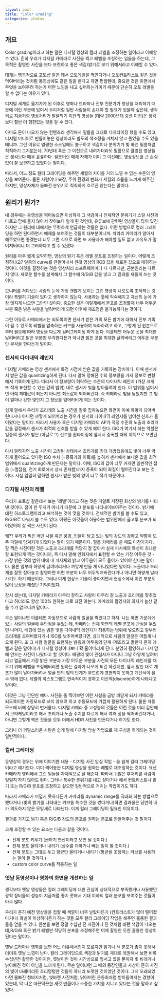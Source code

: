 ```yaml
---
layout: post
title: "Color Grading"
categories: photos
---
```


## 개요

Color grading이라고 하는 말은 디지털 영상의 컬러 레벨을 조정하는 일이라고 이해할 수 있다. 흔히 우리가 디지털 카메라로 사진을 찍고 레벨을 조정하는 일들을 하는데, 그 목적은 촬영한 사진을 보다 또렷하고 좋은 색감/밝기로 보기 위해서라고 이해할 수 있다.

대개는 맹목적으로 포토샵 같은 데서 오토레벨을 먹인다거나 오토컨트라스트 같은 것을 먹여버리는 것처럼 동영상에도 같은 일을 한다고 하면 편할텐데, 중요한 것은 화면에서 무엇을 보여주려 하는가 어떤 느낌을 내고 싶어하는가이기 때문에 단순히 오토 레벨을 할 수 없다는 이유가 있다.

디지털 세계로 옮겨가게 된 이후로 영화나 드라마나 전부 전문가가 영상을 처리하기 때문에 이런 부분에 있어서 우리처럼 일반 사람들이 손대야 할 필요가 있을까 싶은데, 생각외로 지금처럼 영상처리가 발달되기 이전의 영상들 (대략 2000년대 중반 이전)은 생각보다 훨씬 더 형편없는 것을 알 수 있다.

아마도 돈이 나오지 않는 컨텐츠라 생각해서 필름을 그대로 디지타이징 했을 수도 있고, 디지털 미디어로 만들어놓은 영상이라도 별도의 색조정을 거치지 않고 풀었을 수도 있을테니까. 그런 이유로 멀쩡한 소스임에도 불구하고 색감이나 분위기가 빛 바랜 필름처럼 칙칙하기 그지없는데, 70년대 혹은 그 이전으로 내려가더라도 필름으로 촬영된 영상들은 생각보다 매우 훌륭하다. 필름이란 매체 자체가 이미 그 이전에도 영상정보를 큰 손실 없이 잘 보관하고 있었다는 말이다.

따라서, 어느 정도 컬러 그레이딩을 해주면 세월의 차이를 거의 느낄 수 없는 수준의 영상을 보여준다. 물론 사람이나 복장, 주위 환경의 변화가 세월의 흐름을 느끼게 해주긴 하지만, 영상자체가 물빠진 분위기로 칙칙하게 흐르진 않는다는 말이다.

## 원리가 뭔가?

내 경우에는 동영상을 찍어놓으면 이상하게 그 색감이나 전체적인 분위기가 스틸 사진과 다르고 맘에 들지 않아서 찾아보다 알게 된 것인데, 유튜브에 관련된 영상들이 많이 있긴 하지만 그 원리에 대해서는 뚜렷하게 언급하는 것들은 없다. 어떤 방법으로 컬러 그레이딩을 하면 된다하면서 예제를 보여주는 것들이 대부분이니까. 차라리 카메라가 알아서 해주었으면 좋겠는데 너무 그런 식으로 하면 또 사용자가 해야할 일도 없고 자유도가 떨어져버리니 더 그러하다고 할 수 있겠다.

원리를 아주 짧게 요약하면, 영상의 밝기 혹은 레벨 분포를 조정하는 일이다. 어떻게 조정하냐고? 일종의 curve를 만들어내서 원래 영상의 RGB 값을 새로운 값으로 매핑하는 것이다. 이것을 결정하는 것은 영상처리 소프트웨어마다 다 다르지만, 근본원리는 다르지 않다. 새로운 함수를 설계해서 그 함수에 R/G/B 값을 넣고 그 결과를 새롭게 쓰는 것이다.

모니터를 쳐다보는 사람의 눈에 가장 괜찮게 보이는 그런 영상이 나오도록 조작하는 것이라 특별히 기술이 있다고 생각하지 않는다. 사용하는 툴에 익숙해지고 자신의 눈에 가장 멋지게 나오면 그만인 것이다. 중요한 것은 이렇게해서 분포를 조정할때 너무 어두운 부분 혹은 밝은 부분을 날려버리게 되면 이후에 재조정은 불가능하다는 것이다. 

그런 이유로 카메라에서는 되도록이면 센서가 받은 거의 모든 밝기에 대해서 전부 기록이 될 수 있도록 레벨을 압축하는 커브를 사용하여 녹화하려고 하고, 그렇게 된 원본으로부터 필요에 따라 영상을 다르게 컬러그레이딩 하게 된다. 이를테면 어두운 곳을 최대한 날려버리고 밝은 부분만 부각한다든가 아니면 밝은 곳을 최대한 날려버리고 어두운 부분만 부각을 한다든가 말이다. 

### 센서의 다이내믹 레인지

디지털 카메라는 영상 센서에서 특정 시점에 받은 값을 기록하는 장치이다. 이때 센서에서 받은 값을 quantizing하게 된다. 다시 말해 정해진 수의 정보량을 가지 정보로 변형해서 기록하게 된다. 따라서 이 정보량이 허락하는 수준의 다이내믹 레인지 (가장 크게 또 작게 표현할 수 있는 값의 범위) 내로 센서가 빛을 받아들여야 한다. 이 범위를 넘어서면 아예 최대값이 되든지 아니면 최소값이 되어버린다. 즉 카메라로 빛을 담았지만 그 빛이 얼마나 강한 빛인지 그 정보를 잃어러비게 되는 것이다.

쉽게 말해서 우리가 조리개와 노출 시간을 잘못 잡아놓으면 화면이 아예 하얗게 되어버린다거나 아니면 까맣게 되어버리는 경우가 센서의 다이내믹 레인지를 넘어선 신호가 들어왔다는 말이다. 따라서 사용자 혹은 디지털 카메라의 AP가 적정 수준의 노출과 조리개 값을 결정해서 센서가 최적의 신호를 받을 수 있게 해야 한다. ISO가 여기서 하는 역할은 일종의 센서가 받은 (아날로그) 신호를 퀀타이징에 앞서서 증폭할 때의 이득으로 보면된다. 

다시 말하자면 노출 시간이 고정된 상태에서 조리개를 최대 개방했음에도 빛이 너무 약하게 들어오고 있다면 ISO 수치 (=증폭기의 이득)를 높혀서 센서에서 보내온 값을 최적 범위에서 quantizing하게 만든다는 말이다. 이때, ISO의 값이 너무 커지면 일반적인 잡음 (=열잡음, 전기 회로에서 상시 존재함)까지 증폭이 되어 화질이 떨어진다고 보는 것이다. 사실 엄밀히 말하면 센서가 받은 빛의 양이 너무 작기 때문이다.

### 디지털 사진의 레벨

우리가 포토샵 같은데서 보는 '레벨'이라고 하는 것은 파일로 저장된 화상의 밝기를 나타낸 것이다. 점이 한 두개가 아니기 때문에 그 분포를 나타내어보여주는 것이다. 밝기에 대한 히스토그램이라고 해석하는 것이 맞을 것이다. 전체적인 밝기를 볼 수도 있고, R/G/B로 나눠서 볼 수도 있다. 어쨌든 이것들이 허용하는 범위안에서 골고루 분포가 되어있어야 잘 찍은 사진이 된다.

왜?? 우리가 찍은 어떤 사물 혹은 풍경, 인물이 담고 있는 빛의 강도의 강하고 약함이 모두 파일에 담겨지게 되었다는 말이 되기 때문이다. 필름 카메라를 쓸 때도 마찬가지다. 잘 찍은 사진이란 것은 노출과 조리개를 적당히 잘 잡아서 실재 피사체의 특성이 최대한 잘 표현되게 찍는 것이니까, 즉 다시 말해 인화지에서 표현할 수 있는 가장 어두운 것 - 가장 밝은 것의 범위 내에 내 피사체의 밝고 어두움이 모두 들어가 있어야 한다는 말이다. 물론 일부러 하얗게 날려버리거나 까맣게 만들 게 아니었다면 말이다. 노출이나 조리개를 잘못 잡아놓고 촬영하면 어떤 부분이 너무 어두워져버린다거나 아니면 하얗게 날라가기도 하기 때문이다. 그러나 이게 현상소 기술이 좋아지면서 현상소에서 이런 부분도 많이 보상을 해줬던 기억이있다.

잠시 샜는데, 디지털 카메라가 아무리 잘하고 사람이 아무리 잘 노출과 조리개를 맞추었다고 하더라도 항상 100% 원하는 대로 되진 않는다. 카메라와 촬영자의 의지가 늘상 같을 수가 없으니까 말이다.

무슨 말이냐면 이를테면 자동모드로 사람의 얼굴을 찍었다고 하자. 나는 화면 가운데에 있는 사람의 얼굴에 주안점을 두었는데, 카메라는 전체 화면의 레벨 분포에 관심을 두있던 나머지, 배경에 있는 밝은 빛을 다이내믹 레인지가 허용하는 범위에 넣으려고 일부러 조리개를 조여버렸다거나 ISO를 낮추어버렸다면, 상대적으로 사람의 얼굴은 어둡게 나오게 된다. 또 그 사람 얼굴을 표현하는 밝음과 어두움의 단계 (계조라고 말한다 흔히 레벨과 같은 말이다)가 디지털 영상이다보니 확 줄어버리게 된다. 분명히 촬영하고 나서 맘에 안드는 사진이 나왔다고 할 것이다. 배경의 빛이 관심사가 아니니 그냥 하얗게 날려버리고 얼굴에서 가장 밝은 부분과 가장 어두운 부분을 사진의 모든 다이내믹 레인지를 채우기 위해 레벨을 조정해버리면 원하는 결과가 나오게 되긴 하겠지만, 앞서 말한 대로 계조가 많이 날아가버려서 얼굴 안의 빛의 단계가 부드럽게 표현되지 못하고 계단식이 될 수 밖에 없다. 레벨의 히스토그램도 연속적이지 못하고 이산적(discrete)하게 나타나고 말이다.

이것은 그냥 간단한 얘다. 사진을 좀 찍어보면 이런 사실을 금방 깨닫게 되서 카메라를 되도록이면 자동모드로 쓰지 않으려 하고 수동모드에 가깝게 활용하게 된다. 물론 자동 모드에 비해 상당히 번거롭다. 디지털 카메라 중 고성능의 것들은 이런 것을 미리 감안해서 브라케팅이라고 해서 조리개나 노출 수치를 다르게 해서 여러 장을 찍어버린다거나, 아니면 그렇게 찍은 것들을 모두 더해서 HDR 사진을 만든다거나 하기도 한다.

그러나 더 까탈스러운 사람은 쉽게 말해 디지털 암실 작업으로 재 구성을 하게되는 것이 일반적이다.

### 컬러 그레이딩

동영상의 경우는 위에 이야기한 내용 - 디지털 사진 암실 작업 - 을 쉽게 컬러 그레이딩이라고 얘기한다. 이미 찍어놓은 디지털 영상을 원하는 레벨로 재조정하는 것이다. 요샌 카메라가 영리해서 그런 일들을 자체적으로 잘 해준다. 따라서 귀찮은 후처리를 사람이 일일히 하지 않아도 된다. 그러나 특수한 분위기를 내고 싶다거나 해서 컨트라스트나 밝기 또는 R/G/B 분포를 조정하고 싶으면 일반적으로 거치는 작업이기도 하다. 

따라서 카메라가 미덥지 못하다든가 카메라를 dynamic range를 극대화 하는 방법으로 헀다거나 (빛의 밝기를 나타내는 커브를 특수한 것을 썼다거나)하면 결과물은 당연히 내가 의도하지 않은 모양새로 나타난다. 이게 컬러 그레이딩이 필요한 이유이다. 

결과를 가지고 밝기 혹은 R/G/B 강도의 분포를 원하는 분포로 만들어주는 것 말이다.

크게 조정할 수 있는
 요소는 다음과 같을 것이다.
- 전체 분포 키우기 (곱하기 연산이라고 보면 될 것이다.)
- 전체 분포 올리거나 내리기 (상수를 더하거나 빼는 일이 될 것이다.)
- 전체 분포는 그대로 두고 평균만 올리거나 내리기 (평균을 조정하는 커브를 사용하는 일이 될 것이다.)
- custom color curve를 적용하는 일

### 옛날 동영상이나 영화의 화면을 개선하는 일

생각보다 옛날 영상들은 컬러 그레이딩에 대한 관심이 상대적으로 부족했거나 사용했던 광학 장비들의 성능이 지금처럼 좋지 못해서 기대 이하의 컬러 분포를 보여주는 것들이 아주 많다. 

우리가 흔히 예전 영상들을 접할 때 색깔이 너무 날랐다든가 (컨트라스트가 많이 떨어졌다거나) 화벨이 이상하다든가 하는 것들 모두 컬러 그레이딩 작업을 해주면 훌륭한 결과물을 얻을 수 있다. 원본을 보면 정말 수십년 전 사진이나 된 것처럼 바랜 색감이 나오는데,R/G/B 혹은 밝기 레벨만 적당히 분포를 조정해주면 어제 촬영한 듯한 훌륭한 영상이 된다는 말이다. 

옛날 드라마나 영화를 보면 어느 이유에서인지 모르지만 밝기나 색 분포가 좋지 못해서 더더욱 옛날 느낌이 난다. 컬러 그레이딩으로 색감과 밝기를 제대로 복원해서 보면 비록 수십년전 촬영한 것이지만, 옛날이란 것이 시간상으로 앞서고 있을 뿐이지 빛 바래거나 낡아빠진 것이 아님을 느끼게 된다. 무슨 말이냐면 그 때의 등장인물과 사상이 흔히 사진의 빛이 바래버리듯 흐리멍텅한 것들이 아니라 또렷한 것이었단 것이다. 그저 오래되었다면 물빠진 청바지처럼, 빛바랜 사진처럼, 낡아버린 운동화처럼 받아들여지는 경향이 있는데, 막 나온 따끈딱끈한 새것 만큼이나 소중한 가치를 지니고 있다는 것을 말하고 싶었다.
